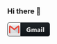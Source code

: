 ### Hi there 👋

<!--
**kumarvaastavi/kumarvaastavi** is a ✨ _special_ ✨ repository because its `README.md` (this file) appears on your GitHub profile.

Here are some ideas to get you started:

- 🔭 I’m currently working on ...
- 🌱 I’m currently learning ...
- 👯 I’m looking to collaborate on ...
- 🤔 I’m looking for help with ...
- 💬 Ask me about ...
- 📫 How to reach me: ...
- 😄 Pronouns: ...
- ⚡ Fun fact: ...
-->

<svg width="98" height="32" viewBox="0 0 98 32" fill="none" xmlns="http://www.w3.org/2000/svg">
<path d="M93 0H31V32H93C95.7614 32 98 29.7614 98 27V5C98 2.23858 95.7614 0 93 0Z" fill="#0F1418"/>
<path d="M5 0.5H30.5V31.5H5C2.51472 31.5 0.5 29.4853 0.5 27V5C0.5 2.51472 2.51472 0.5 5 0.5Z" fill="white" stroke="#151A1E"/>
<path d="M25 7H7V25H25V7Z" fill="#ECEFF1"/>
<path d="M16 17.8932L25 25.0002V10.9692L16 17.8932Z" fill="#CFD8DC"/>
<path d="M25.75 7H25L16 14.107L7 7H6.25C5.008 7 4 8.008 4 9.25V22.75C4 23.992 5.008 25 6.25 25H7V10.969L16 17.8915L25 10.9675V25H25.75C26.992 25 28 23.992 28 22.75V9.25C28 8.008 26.992 7 25.75 7Z" fill="#F44336"/>
<path d="M53.4613 21.2969C52.4359 21.8877 51.1615 22.1831 49.638 22.1831C47.9486 22.1831 46.6156 21.7168 45.639 20.7842C44.6673 19.8467 44.1815 18.5576 44.1815 16.917C44.1815 15.2666 44.7137 13.9214 45.7782 12.8813C46.8426 11.8413 48.2587 11.3213 50.0262 11.3213C51.1395 11.3213 52.121 11.4751 52.9706 11.7827V14.002C52.16 13.5332 51.1688 13.2988 49.9969 13.2988C49.0155 13.2988 48.2147 13.6187 47.5946 14.2583C46.9794 14.8931 46.6717 15.7427 46.6717 16.8071C46.6717 17.8862 46.9476 18.7212 47.4994 19.312C48.056 19.9028 48.8055 20.1982 49.7479 20.1982C50.3143 20.1982 50.7635 20.1177 51.0956 19.9565V17.9058H48.9935V16.0161H53.4613V21.2969ZM67.6305 22H65.3234V17.7227C65.3234 16.6338 64.923 16.0894 64.1222 16.0894C63.7414 16.0894 63.4313 16.2529 63.1921 16.5801C62.9528 16.9072 62.8332 17.3149 62.8332 17.8032V22H60.5187V17.6787C60.5187 16.6191 60.1257 16.0894 59.3395 16.0894C58.944 16.0894 58.6266 16.2456 58.3874 16.5581C58.153 16.8706 58.0358 17.2954 58.0358 17.8325V22H55.7214V14.5H58.0358V15.6719H58.0651C58.3044 15.2715 58.6388 14.9468 59.0685 14.6978C59.5031 14.4438 59.9767 14.3169 60.4894 14.3169C61.549 14.3169 62.2741 14.7832 62.6647 15.7158C63.236 14.7832 64.0759 14.3169 65.1843 14.3169C66.8151 14.3169 67.6305 15.3228 67.6305 17.3345V22ZM75.8818 22H73.6919V20.9233H73.6626C73.1597 21.7632 72.415 22.1831 71.4287 22.1831C70.7012 22.1831 70.1274 21.978 69.7075 21.5679C69.2925 21.1528 69.085 20.6011 69.085 19.9126C69.085 18.4575 69.9468 17.6177 71.6704 17.3931L73.7065 17.1221C73.7065 16.3018 73.2622 15.8916 72.3735 15.8916C71.48 15.8916 70.6304 16.1577 69.8247 16.6899V14.9468C70.147 14.7808 70.5864 14.6343 71.1431 14.5073C71.7046 14.3804 72.2148 14.3169 72.6738 14.3169C74.8125 14.3169 75.8818 15.3838 75.8818 17.5176V22ZM73.7065 18.9531V18.4478L72.3442 18.6235C71.5923 18.7212 71.2163 19.0605 71.2163 19.6416C71.2163 19.9053 71.3066 20.1226 71.4873 20.2935C71.6729 20.4595 71.9219 20.5425 72.2344 20.5425C72.6689 20.5425 73.0229 20.3936 73.2964 20.0957C73.5698 19.793 73.7065 19.4121 73.7065 18.9531ZM79.0648 13.3135C78.6741 13.3135 78.3543 13.1987 78.1053 12.9692C77.8563 12.7349 77.7318 12.4492 77.7318 12.1123C77.7318 11.7656 77.8563 11.4824 78.1053 11.2627C78.3543 11.043 78.6741 10.9331 79.0648 10.9331C79.4603 10.9331 79.7801 11.043 80.0242 11.2627C80.2733 11.4824 80.3978 11.7656 80.3978 12.1123C80.3978 12.4639 80.2733 12.752 80.0242 12.9766C79.7801 13.2012 79.4603 13.3135 79.0648 13.3135ZM80.2073 22H77.8929V14.5H80.2073V22ZM84.65 22H82.3356V10.8965H84.65V22Z" fill="white"/>
<path d="M93 0H5C2.23858 0 0 2.23858 0 5V27C0 29.7614 2.23857 32 5 32H93C95.7614 32 98 29.7614 98 27V5C98 2.23858 95.7614 0 93 0Z" fill="url(#paint0_linear)"/>
<defs>
<linearGradient id="paint0_linear" x1="0" y1="0" x2="0" y2="32" gradientUnits="userSpaceOnUse">
<stop stop-color="#BBBBBB" stop-opacity="0.1"/>
<stop offset="1" stop-opacity="0.1"/>
</linearGradient>
</defs>
</svg>
